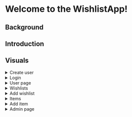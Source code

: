 # Welcome to the WishlistApp!
## Background
## Introduction
## Visuals

<details>
<summary>Create user</summary> 
![](https://github.com/hknocal/WishlistApp/blob/68f737789ca0721e3f52138caddcd74e14ca577d/docs/create_user.PNG)
</details>

<details>
<summary>Login</summary> 
![](https://raw.githubusercontent.com/hknocal/WishlistApp/master/docs/user_logon.PNG)
</details>

<details>
<summary>User page</summary> 
![](https://raw.githubusercontent.com/hknocal/WishlistApp/master/docs/user_logon.PNG)
</details>

<details>
<summary>Wishlists</summary> 
![](https://raw.githubusercontent.com/hknocal/WishlistApp/master/docs/wishlist.PNG)
</details>

<details>
<summary>Add wishlist</summary> 
![](https://raw.githubusercontent.com/hknocal/WishlistApp/master/docs/add_wishlist.PNG)
</details>


<details>
<summary>Items</summary> 
![](https://raw.githubusercontent.com/hknocal/WishlistApp/master/docs/items.PNG)
</details>

<details>
<summary>Add item</summary> 
![](https://raw.githubusercontent.com/hknocal/WishlistApp/master/docs/add_item.PNG)
</details>

<details>
<summary>Admin page</summary> 
![](https://raw.githubusercontent.com/hknocal/WishlistApp/master/docs/admin.PNG)
</details>


